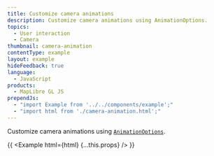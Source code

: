 ```yaml
---
title: Customize camera animations
description: Customize camera animations using AnimationOptions.
topics:
  - User interaction
  - Camera
thumbnail: camera-animation
contentType: example
layout: example
hideFeedback: true
language:
  - JavaScript
products:
  - MapLibre GL JS
prependJs:
  - "import Example from '../../components/example';"
  - "import html from './camera-animation.html';"
---
```


Customize camera animations using [`AnimationOptions`](https://u-n-l.github.io/unl-map-js-docs/api/properties/#animationoptions).

{{ <Example html={html} {...this.props} /> }}
